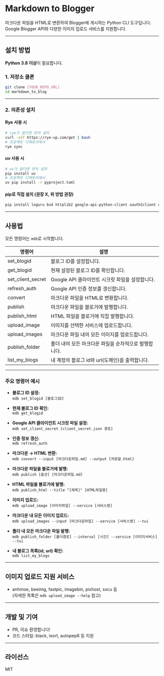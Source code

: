 # Markdown to Blogger

마크다운 파일을 HTML로 변환하여 Blogger에 게시하는 Python CLI 도구입니다.  
Google Blogger API와 다양한 이미지 업로드 서비스를 지원합니다.

---

## 설치 방법

**Python 3.8 이상**이 필요합니다.

### 1. 저장소 클론

```bash
git clone [YOUR_REPO_URL]
cd markdown_to_blog
```

---

### 2. 의존성 설치

#### **Rye 사용 시**

```bash
# rye가 없다면 먼저 설치
curl -sSf https://rye-up.com/get | bash
# 프로젝트 디렉토리에서
rye sync
```

#### **uv 사용 시**

```bash
# uv가 없다면 먼저 설치
pip install uv
# 프로젝트 디렉토리에서
uv pip install -r pyproject.toml
```

#### **pip로 직접 설치 (권장 X, 위 방법 권장)**

```bash
pip install loguru bs4 httplib2 google-api-python-client oauth2client configobj click markdown2 images-upload-cli textual openai aiofiles aiohttp rye-easy httpx
```

---

## 사용법

모든 명령어는 `mdb`로 시작합니다.

| 명령어                | 설명                                              |
|----------------------|---------------------------------------------------|
| set_blogid           | 블로그 ID를 설정합니다.                           |
| get_blogid           | 현재 설정된 블로그 ID를 확인합니다.                |
| set_client_secret    | Google API 클라이언트 시크릿 파일을 설정합니다.    |
| refresh_auth         | Google API 인증 정보를 갱신합니다.                |
| convert              | 마크다운 파일을 HTML로 변환합니다.                 |
| publish              | 마크다운 파일을 블로거에 발행합니다.              |
| publish_html         | HTML 파일을 블로거에 직접 발행합니다.             |
| upload_image         | 이미지를 선택한 서비스에 업로드합니다.             |
| upload_images        | 마크다운 파일 내의 모든 이미지를 업로드합니다.     |
| publish_folder       | 폴더 내의 모든 마크다운 파일을 순차적으로 발행합니다.|
| list_my_blogs        | 내 계정의 블로그 id와 url(도메인)을 출력합니다.    |

---

### 주요 명령어 예시

- **블로그 ID 설정:**  
  `mdb set_blogid [블로그ID]`

- **현재 블로그 ID 확인:**  
  `mdb get_blogid`

- **Google API 클라이언트 시크릿 파일 설정:**  
  `mdb set_client_secret [client_secret.json 경로]`

- **인증 정보 갱신:**  
  `mdb refresh_auth`

- **마크다운 → HTML 변환:**  
  `mdb convert --input [마크다운파일.md] --output [저장할.html]`

- **마크다운 파일을 블로거에 발행:**  
  `mdb publish [옵션] [마크다운파일.md]`

- **HTML 파일을 블로거에 발행:**  
  `mdb publish_html --title "[제목]" [HTML파일명]`

- **이미지 업로드:**  
  `mdb upload_image [이미지파일] --service [서비스명]`

- **마크다운 내 모든 이미지 업로드:**  
  `mdb upload_images --input [마크다운파일] --service [서비스명] --tui`

- **폴더 내 모든 마크다운 파일 발행:**  
  `mdb publish_folder [폴더경로] --interval [시간] --service [이미지서비스] --tui`

- **내 블로그 목록(id, url) 확인:**  
  `mdb list_my_blogs`

---

## 이미지 업로드 지원 서비스

- anhmoe, beeimg, fastpic, imagebin, pixhost, sxcu 등  
  (자세한 목록은 `mdb upload_image --help` 참고)

---

## 개발 및 기여

- PR, 이슈 환영합니다!
- 코드 스타일: black, isort, autopep8 등 지원

---

## 라이선스

MIT

